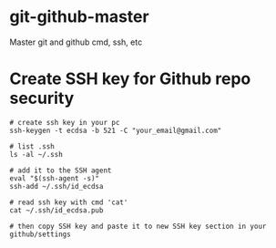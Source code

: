 # git-github-master
Master git and github cmd, ssh, etc


# Create SSH key for Github repo security
```
# create ssh key in your pc
ssh-keygen -t ecdsa -b 521 -C "your_email@gmail.com"

# list .ssh
ls -al ~/.ssh

# add it to the SSH agent
eval "$(ssh-agent -s)"
ssh-add ~/.ssh/id_ecdsa

# read ssh key with cmd 'cat'
cat ~/.ssh/id_ecdsa.pub

# then copy SSH key and paste it to new SSH key section in your github/settings
```